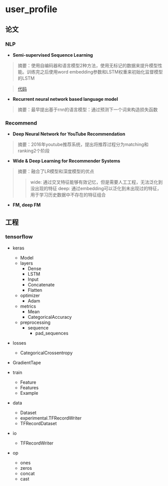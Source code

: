 # user_profile

## 论文
### NLP
- **Semi-supervised Sequence Learning**
> 摘要：使用自编码器和语言模型2种方法，使用无标记的数据来提升模型性能。训练完之后使用word embedding参数和LSTM权重来初始化监督模型的LSTM

> [代码](https://github.com/dongjun-Lee/transfer-learning-text-tf)

- **Recurrent neural network based language model**
> 摘要：最早提出基于rnn的语言模型：通过预测下一个词来构造损失函数

### Recommend
- **Deep Neural Network for YouTube Recommendation**
> 摘要：2016年youtube推荐系统，提出将推荐过程分为matching和ranking2个阶段

- **Wide & Deep Learning for Recommender Systems**
> 摘要：融合了LR模型和深度模型的优点
>> wide: 通过交叉特征能够有效记忆，但是需要人工工程，无法泛化到没出现的特征
>> deep: 通过embedding可以泛化到未出现过的特征，用于学习历史数据中不存在的特征组合

- **FM, deep FM**

## 工程
### tensorflow
- keras
    - Model
    - layers
        - Dense
        - LSTM
        - Input
        - Concatenate
        - Flatten
    - optimizer
        - Adam
    - metrics
        - Mean
        - CategoricalAccuracy
    - preprocessing
        - sequence
            - pad_sequences
    
        
        
- losses
    - CategoricalCrossentropy

- GradientTape

- train
    - Feature
    - Features
    - Example

- data
    - Dataset
    - experimental.TFRecordWriter
    - TFRecordDataset

- io
    - TFRecordWriter

- op
    - ones
    - zeros
    - concat
    - cast

